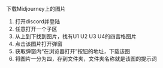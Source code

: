 下载Midjourney上的图片

1. 打开discord并登陆
2. 任意打开一个子区
3. 从上到下找到图片，找有U1 U2 U3 U4的四宫格图片
4. 点击该图片打开弹窗
5. 获取弹窗内“在浏览器打开”按钮的地址，下载该图
6. 将图片一分为四，存到文件夹，文件夹名称就是该图的提示词